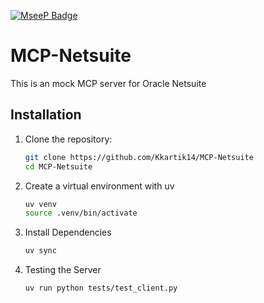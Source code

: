 [![MseeP Badge](https://mseep.net/pr/kkartik14-mcp-netsuite-badge.jpg)](https://mseep.ai/app/kkartik14-mcp-netsuite)

# MCP-Netsuite
This is an mock MCP server for Oracle Netsuite

## Installation
1. Clone the repository:
   ```bash
   git clone https://github.com/Kkartik14/MCP-Netsuite
   cd MCP-Netsuite
   ```
2. Create a virtual environment with uv
   ```bash
   uv venv
   source .venv/bin/activate
   ```
3. Install Dependencies
    ```bash
    uv sync
    ```
4. Testing the Server
    ```bash
    uv run python tests/test_client.py
    ```